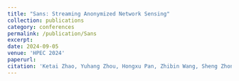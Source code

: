 ```yaml
---
title: "Sans: Streaming Anonymized Network Sensing"
collection: publications
category: conferences
permalink: /publication/Sans
excerpt: 
date: 2024-09-05
venue: 'HPEC 2024'
paperurl:
citation: 'Ketai Zhao, Yuhang Zhou, Hongxu Pan, Zhibin Wang, Sheng Zhong and Chen Tian. Sans: Streaming Anonymized Network Sensing. HPEC, 2024.'
---
```

